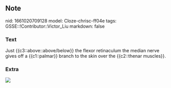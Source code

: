 ## Note
nid: 1661020709128
model: Cloze-chrisc-ff04e
tags: GSSE::!Contributor::Victor_Liu
markdown: false

### Text
Just {{c3::above::above/below}} the flexor retinaculum the median nerve gives off a {{c1::palmar}} branch to the skin over the {{c2::thenar muscles}}.

### Extra
<img src="paste-285de161972ecfc4302df657c9c35eb0463c4216.jpg">
